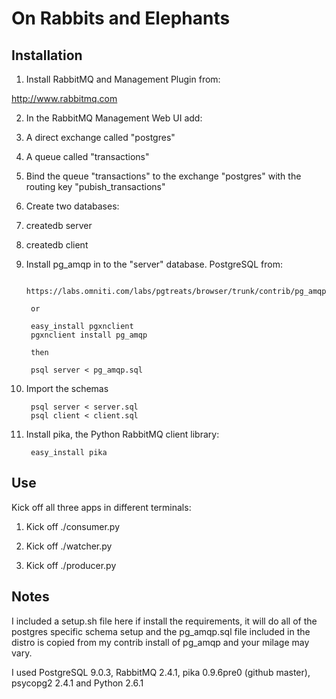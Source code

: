 On Rabbits and Elephants
========================

Installation
------------

1. Install RabbitMQ and Management Plugin from:

 http://www.rabbitmq.com 

2. In the RabbitMQ Management Web UI add:

 1. A direct exchange called "postgres"
 
 2. A queue called "transactions"

 3. Bind the queue "transactions" to the exchange "postgres" with the routing key "pubish_transactions"

3. Create two databases:

 1. createdb server
 
 2. createdb client
 
4. Install pg_amqp in to the "server" database. PostgreSQL from:

        https://labs.omniti.com/labs/pgtreats/browser/trunk/contrib/pg_amqp 

        or
   
        easy_install pgxnclient
        pgxnclient install pg_amqp

        then
 
        psql server < pg_amqp.sql

5. Import the schemas

        psql server < server.sql
        psql client < client.sql

6. Install pika, the Python RabbitMQ client library:

        easy_install pika

Use
---

Kick off all three apps in different terminals:

1. Kick off ./consumer.py

2. Kick off ./watcher.py 

3. Kick off ./producer.py

Notes
-----

I included a setup.sh file here if install the requirements, it will do all of the postgres specific schema setup and the pg_amqp.sql file included in the distro is copied from my contrib install of pg_amqp and your milage may vary.

I used PostgreSQL 9.0.3, RabbitMQ 2.4.1, pika 0.9.6pre0 (github master), psycopg2 2.4.1 and Python 2.6.1